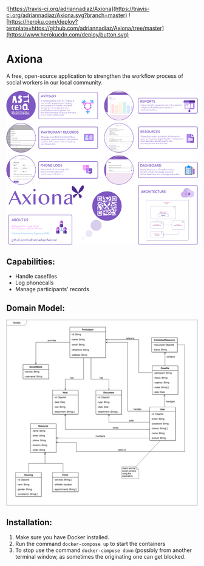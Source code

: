 ![https://travis-ci.org/adriannadiaz/Axiona](https://travis-ci.org/adriannadiaz/Axiona.svg?branch=master) 
![https://heroku.com/deploy?template=https://github.com/adriannadiaz/Axiona/tree/master](https://www.herokucdn.com/deploy/button.svg)

Axiona
============

A free, open-source application to strengthen the workflow process of social workers in our local community.


![Capstone Poster](documentation/Axiona-poster.png)



Capabilities:
-------------
- Handle casefiles
- Log phonecalls
- Manage participants' records


Domain Model:
-------------

![Image of Domain Model](documentation/domain-model.png)


Installation:
-------------

1. Make sure you have Docker installed.
2. Run the command `docker-compose up` to start the containers
3. To stop use the command `docker-compose down` (possibly from another terminal window, as sometimes the originating one can get blocked.
